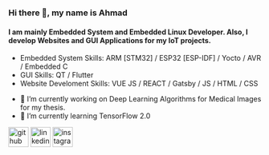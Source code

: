 ### Hi there 👋, my name is Ahmad
#### I am mainly Embedded System and Embedded Linux Developer. Also, I develop Websites and GUI Applications for my IoT projects.

* Embedded System Skills: ARM [STM32] / ESP32 [ESP-IDF] / Yocto / AVR / Embedded C
* GUI Skills: QT / Flutter
* Website Develoment Skills: VUE JS / REACT / Gatsby / JS / HTML / CSS 

- 🔭 I’m currently working on Deep Learning Algorithms for Medical Images for my thesis.
- 🌱 I’m currently learning TensorFlow 2.0 


[<img src='https://cdn.jsdelivr.net/npm/simple-icons@3.0.1/icons/github.svg' alt='github' height='40'>](https://github.com/AhmadRoshanfar)  [<img src='https://cdn.jsdelivr.net/npm/simple-icons@3.0.1/icons/linkedin.svg' alt='linkedin' height='40'>](https://www.linkedin.com/in/AhmadRoshanfar/)  [<img src='https://cdn.jsdelivr.net/npm/simple-icons@3.0.1/icons/instagram.svg' alt='instagram' height='40'>](https://www.instagram.com/ahmad_roshanfar/)  




<!--
**AhmadRoshanfar/AhmadRoshanfar** is a ✨ _special_ ✨ repository because its `README.md` (this file) appears on your GitHub profile.

Here are some ideas to get you started:

- 🔭 I’m currently working on ...
- 🌱 I’m currently learning ...
- 👯 I’m looking to collaborate on ...
- 🤔 I’m looking for help with ...
- 💬 Ask me about ...
- 📫 How to reach me: ...
- 😄 Pronouns: ...
- ⚡ Fun fact: ...
-->

